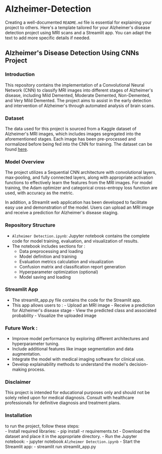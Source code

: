 # Alzheimer-Detection
Creating a well-documented `README.md` file is essential for explaining your project to others. Here's a template tailored for your Alzheimer's disease detection project using MRI scans and a Streamlit app. You can adapt the text to add more specific details if needed.

## Alzheimer's Disease Detection Using CNNs Project

### Introduction

This repository contains the implementation of a Convolutional Neural Network (CNN) to classify MRI images into different stages of Alzheimer's disease, including Mild Demented, Moderate Demented, Non-Demented, and Very Mild Demented. The project aims to assist in the early detection and intervention of Alzheimer's through automated analysis of brain scans.

### Dataset

The data used for this project is sourced from a Kaggle dataset of Alzheimer's MRI images, which includes images segregated into the aforementioned stages. Each image has been pre-processed and normalized before being fed into the CNN for training. The dataset can be found [here](https://www.kaggle.com/datasets/sachinkumar413/alzheimer-mri-dataset).

### Model Overview

The project utilizes a Sequential CNN architecture with convolutional layers, max-pooling, and fully connected layers, along with appropriate activation functions to effectively learn the features from the MRI images. For model training, the Adam optimizer and categorical cross-entropy loss function are used, with accuracy as the metric.

In addition, a Streamlit web application has been developed to facilitate easy use and demonstration of the model. Users can upload an MRI image and receive a prediction for Alzheimer's disease staging.

### Repository Structure
- `Alzheimer Detection.ipynb`: Jupyter notebook contains the complete code for model training, evaluation, and visualization of results.
- The notebook includes sections for :
    - Data preprocessing and loading
    - Model definition and training
    - Evaluation metrics calculation and visualization
    - Confusion matrix and classification report generation
    - Hyperparameter optimization (optional)
    - Model saving and loading
### Streamlit App
- The streamlit_app.py file contains the code for the Streamlit app.
- This app allows users to :
          - Upload an MRI image
          - Receive a prediction for Alzheimer's disease stage
          - View the predicted class and associated probability
          - Visualize the uploaded image
### Future Work : 
- Improve model performance by exploring different architectures and hyperparameter tuning.
- Include additional features like image segmentation and data augmentation.
- Integrate the model with medical imaging software for clinical use.
- Develop explainability methods to understand the model's decision-making process.
 ### Disclaimer
This project is intended for educational purposes only and should not be solely relied upon for medical diagnosis. Consult with healthcare professionals for definitive diagnosis and treatment plans.
### Installation
to run the project, follow these steps:  
    - Install required libraries:
        - pip install -r requirements.txt
        - Download the dataset and place it in the appropriate directory.
        - Run the Jupyter notebook:
             - jupyter notebook `Alzheimer Detection.ipynb`
       - Start the Streamlit app:
            - streamlit run streamlit_app.py
